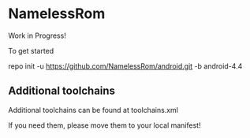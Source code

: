 NamelessRom
=========================

Work in Progress!

To get started

repo init -u https://github.com/NamelessRom/android.git -b android-4.4

Additional toolchains
-------------------------

Additional toolchains can be found at toolchains.xml

If you need them, please move them to your local manifest!